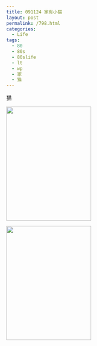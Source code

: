 ```yaml
---
title: 091124 家有小猫
layout: post
permalink: /798.html
categories:
  - Life
tags:
  - 80
  - 80s
  - 80slife
  - lt
  - wp
  - 家
  - 猫
---
```

猫

[<img class="alignnone size-full wp-image-364" src="http://www.80aj.com/wp-content/uploads/2009/11/p_1600_1200_6D6EF658-029E-44BD-B2C2-381E36517D21.jpeg" alt="" width="225" height="300" />][1]

[<img class="alignnone size-full wp-image-364" src="http://www.80aj.com/wp-content/uploads/2009/11/p_1600_1200_4D77CF7E-3929-4DFE-B2D8-A35F45510680.jpeg" alt="" width="225" height="300" />][2]

 [1]: http://www.80aj.com/wp-content/uploads/2009/11/p_1600_1200_6D6EF658-029E-44BD-B2C2-381E36517D21.jpeg
 [2]: http://www.80aj.com/wp-content/uploads/2009/11/p_1600_1200_4D77CF7E-3929-4DFE-B2D8-A35F45510680.jpeg